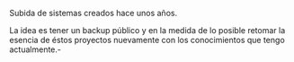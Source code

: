 Subida de sistemas creados hace unos años. 

La idea es tener un backup público y en la medida de lo posible retomar la esencia de éstos proyectos nuevamente con los conocimientos que tengo actualmente.-
